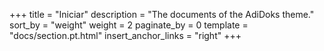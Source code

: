 +++
title = "Iniciar"
description = "The documents of the AdiDoks theme."
sort_by = "weight"
weight = 2
paginate_by = 0
template = "docs/section.pt.html"
insert_anchor_links = "right"
+++
